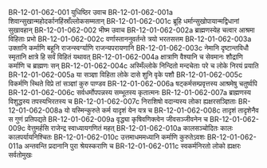 BR-12-01-062-001  युधिष्ठिर उवाच
BR-12-01-062-001a शिवान्सुखान्महोदर्कानहिंस्राँल्लोकसम्मतान्
BR-12-01-062-001c ब्रूहि धर्मान्सुखोपायान्मद्विधानां सुखावहान्
BR-12-01-062-002  भीष्म उवाच
BR-12-01-062-002a ब्राह्मणस्येह चत्वार आश्रमा विहिताः प्रभो
BR-12-01-062-002c वर्णास्ताननुवर्तन्ते त्रयो भरतसत्तम
BR-12-01-062-003a उक्तानि कर्माणि बहूनि राजन्स्वर्ग्याणि राजन्यपरायणानि
BR-12-01-062-003c नेमानि दृष्टान्तविधौ स्मृतानि क्षात्रे हि सर्वं विहितं यथावत्
BR-12-01-062-004a क्षात्राणि वैश्यानि च सेवमानः शौद्राणि कर्माणि च ब्राह्मणः सन्
BR-12-01-062-004c अस्मिँल्लोके निन्दितो मन्दचेताः परे च लोके निरयं प्रयाति
BR-12-01-062-005a या सञ्ज्ञा विहिता लोके दासे शुनि वृके पशौ
BR-12-01-062-005c विकर्मणि स्थिते विप्रे तां सञ्ज्ञां कुरु पाण्डव
BR-12-01-062-006a षट्कर्मसम्प्रवृत्तस्य आश्रमेषु चतुर्ष्वपि
BR-12-01-062-006c सर्वधर्मोपपन्नस्य सम्भूतस्य कृतात्मनः
BR-12-01-062-007a ब्राह्मणस्य विशुद्धस्य तपस्यभिरतस्य च
BR-12-01-062-007c निराशिषो वदान्यस्य लोका ह्यक्षरसञ्ज्ञिताः
BR-12-01-062-008a यो यस्मिन्कुरुते कर्म यादृशं येन यत्र च
BR-12-01-062-008c तादृशं तादृशेनैव स गुणं प्रतिपद्यते
BR-12-01-062-009a वृद्ध्या कृषिवणिक्त्वेन जीवसञ्जीवनेन च
BR-12-01-062-009c वेत्तुमर्हसि राजेन्द्र स्वाध्यायगणितं महत्
BR-12-01-062-010a कालसञ्चोदितः कालः कालपर्यायनिश्चितः
BR-12-01-062-010c उत्तमाधममध्यानि कर्माणि कुरुतेऽवशः
BR-12-01-062-011a अन्तवन्ति प्रदानानि पुरा श्रेयस्कराणि च
BR-12-01-062-011c स्वकर्मनिरतो लोको ह्यक्षरः सर्वतोमुखः

